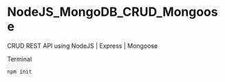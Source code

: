 # NodeJS_MongoDB_CRUD_Mongoose
CRUD REST API using NodeJS | Express | Mongoose

Terminal

    npm init
